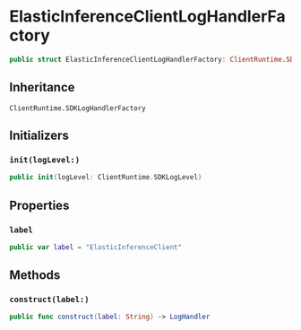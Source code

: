 # ElasticInferenceClientLogHandlerFactory

``` swift
public struct ElasticInferenceClientLogHandlerFactory: ClientRuntime.SDKLogHandlerFactory 
```

## Inheritance

`ClientRuntime.SDKLogHandlerFactory`

## Initializers

### `init(logLevel:)`

``` swift
public init(logLevel: ClientRuntime.SDKLogLevel) 
```

## Properties

### `label`

``` swift
public var label = "ElasticInferenceClient"
```

## Methods

### `construct(label:)`

``` swift
public func construct(label: String) -> LogHandler 
```
